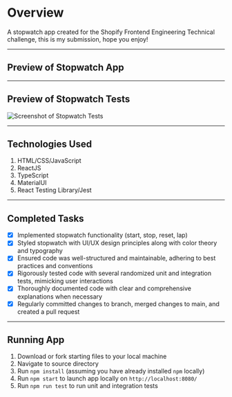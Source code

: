 # Overview

A stopwatch app created for the Shopify Frontend Engineering Technical challenge, this is my submission, hope you enjoy!

---

## Preview of Stopwatch App

---

## Preview of Stopwatch Tests

![Screenshot of Stopwatch Tests](https://ibb.co/mJZXyb0)

---

## Technologies Used

1. HTML/CSS/JavaScript
2. ReactJS
3. TypeScript
4. MaterialUI
5. React Testing Library/Jest

---

## Completed Tasks

- [x] Implemented stopwatch functionality (start, stop, reset, lap)
- [x] Styled stopwatch with UI/UX design principles along with color theory and typography
- [x] Ensured code was well-structured and maintainable, adhering to best practices and conventions
- [x] Rigorously tested code with several randomized unit and integration tests, mimicking user interactions
- [x] Thoroughly documented code with clear and comprehensive explanations when necessary
- [x] Regularly committed changes to branch, merged changes to main, and created a pull request

---

## Running App

1. Download or fork starting files to your local machine
2. Navigate to source directory
3. Run ```npm install``` (assuming you have already installed ```npm``` locally)
4. Run ```npm start``` to launch app locally on ```http://localhost:8080/```
5. Run ```npm run test``` to run unit and integration tests
